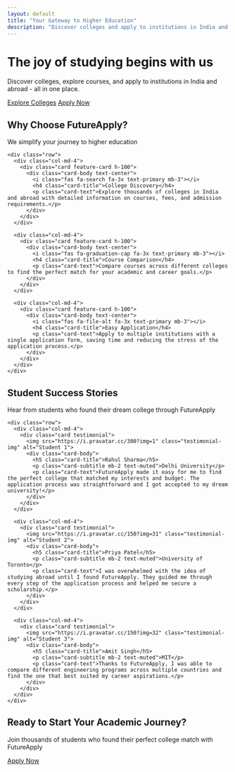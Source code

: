 ```yaml
---
layout: default
title: "Your Gateway to Higher Education"
description: "Discover colleges and apply to institutions in India and abroad with FutureApply"
---
```


<!-- Hero Section -->
<div class="hero-section">
  <div class="container">
    <div class="hero-content">
      <h1 class="display-4 fw-bold mb-4">The joy of studying begins with us</h1>
      <p class="lead mb-4">Discover colleges, explore courses, and apply to institutions in India and abroad - all in one place.</p>
      <div class="d-flex justify-content-center gap-3">
        <a href="{{ '/colleges/' | relative_url }}" class="btn btn-primary btn-lg">Explore Colleges</a>
        <a href="{{ '/application/' | relative_url }}" class="btn btn-outline-light btn-lg">Apply Now</a>
      </div>
    </div>
  </div>
</div>

<!-- Features Section -->
<section class="py-5">
  <div class="container">
    <div class="text-center mb-5">
      <h2 class="fw-bold">Why Choose FutureApply?</h2>
      <p class="lead text-muted">We simplify your journey to higher education</p>
    </div>
    
    <div class="row">
      <div class="col-md-4">
        <div class="card feature-card h-100">
          <div class="card-body text-center">
            <i class="fas fa-search fa-3x text-primary mb-3"></i>
            <h4 class="card-title">College Discovery</h4>
            <p class="card-text">Explore thousands of colleges in India and abroad with detailed information on courses, fees, and admission requirements.</p>
          </div>
        </div>
      </div>
      
      <div class="col-md-4">
        <div class="card feature-card h-100">
          <div class="card-body text-center">
            <i class="fas fa-graduation-cap fa-3x text-primary mb-3"></i>
            <h4 class="card-title">Course Comparison</h4>
            <p class="card-text">Compare courses across different colleges to find the perfect match for your academic and career goals.</p>
          </div>
        </div>
      </div>
      
      <div class="col-md-4">
        <div class="card feature-card h-100">
          <div class="card-body text-center">
            <i class="fas fa-file-alt fa-3x text-primary mb-3"></i>
            <h4 class="card-title">Easy Application</h4>
            <p class="card-text">Apply to multiple institutions with a single application form, saving time and reducing the stress of the application process.</p>
          </div>
        </div>
      </div>
    </div>
  </div>
</section>

<!-- Testimonials Section -->
<section id="testimonials" class="py-5 bg-light">
  <div class="container">
    <div class="text-center">
      <h2 class="section-title fw-bold">Student Success Stories</h2>
      <p class="section-subtitle">Hear from students who found their dream college through FutureApply</p>
    </div>
    
    <div class="row">
      <div class="col-md-4">
        <div class="card testimonial">
          <img src="https://i.pravatar.cc/300?img=1" class="testimonial-img" alt="Student 1">
          <div class="card-body">
            <h5 class="card-title">Rahul Sharma</h5>
            <p class="card-subtitle mb-2 text-muted">Delhi University</p>
            <p class="card-text">FutureApply made it easy for me to find the perfect college that matched my interests and budget. The application process was straightforward and I got accepted to my dream university!</p>
          </div>
        </div>
      </div>
      
      <div class="col-md-4">
        <div class="card testimonial">
          <img src="https://i.pravatar.cc/150?img=31" class="testimonial-img" alt="Student 2">
          <div class="card-body">
            <h5 class="card-title">Priya Patel</h5>
            <p class="card-subtitle mb-2 text-muted">University of Toronto</p>
            <p class="card-text">I was overwhelmed with the idea of studying abroad until I found FutureApply. They guided me through every step of the application process and helped me secure a scholarship.</p>
          </div>
        </div>
      </div>
      
      <div class="col-md-4">
        <div class="card testimonial">
          <img src="https://i.pravatar.cc/150?img=32" class="testimonial-img" alt="Student 3">
          <div class="card-body">
            <h5 class="card-title">Amit Singh</h5>
            <p class="card-subtitle mb-2 text-muted">MIT</p>
            <p class="card-text">Thanks to FutureApply, I was able to compare different engineering programs across multiple countries and find the one that best suited my career aspirations.</p>
          </div>
        </div>
      </div>
    </div>
  </div>
</section>

<!-- Call to Action -->
<section class="py-5 bg-primary text-white">
  <div class="container text-center">
    <h2 class="fw-bold mb-3">Ready to Start Your Academic Journey?</h2>
    <p class="lead mb-4">Join thousands of students who found their perfect college match with FutureApply</p>
    <a href="{{ '/application/' | relative_url }}" class="btn btn-outline-light btn-lg">Apply Now</a>
  </div>
</section>
